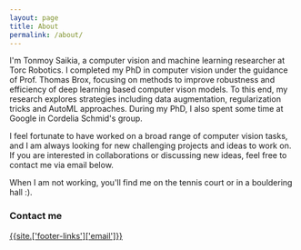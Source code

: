 ```yaml
---
layout: page
title: About
permalink: /about/
---
```


I'm Tonmoy Saikia, a computer vision and machine learning researcher at Torc Robotics. I completed my PhD in computer vision under the guidance of Prof. Thomas Brox, focusing on methods to improve robustness and efficiency of deep learning based computer vison models. To this end, my research explores strategies including data augmentation, regularization tricks and AutoML approaches. During my PhD, I also spent some time at Google in Cordelia Schmid's group.

I feel fortunate to have worked on a broad range of computer vision tasks, and I am always looking for new challenging projects and ideas to work on. If you are interested in collaborations or discussing new ideas, feel free to contact me via email below.

When I am not working, you'll find me on the tennis court or in a bouldering hall :).


### Contact me

[{{site.['footer-links']['email']}}](mailto:{{site.['footer-links']['email']}})
